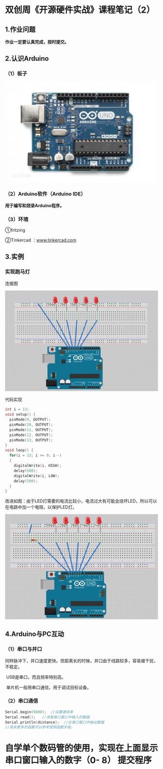 # 双创周《开源硬件实战》课程笔记（2）

## 1.作业问题

**作业一定要认真完成，按时提交。**

## 2.认识Arduino

### （1）板子

![Arduino板子](Arduino板子.png)

### （2）Arduino软件（Arduino IDE）

**用于编写和烧录Arduino程序。**

### （3）环境

①fritzing

②Tinkercad  ：www.tinkercad.com

## 3.实例

### 实现跑马灯

连接图

![跑马灯接线图](跑马灯接线图.png)

代码实现

```c
int i = 13;
void setup() {
  pinMode(9, OUTPUT);
  pinMode(10, OUTPUT);
  pinMode(11, OUTPUT);
  pinMode(12, OUTPUT);
  pinMode(13, OUTPUT);
}
void loop() {
  for(i = 13; i >= 9; i--)
  {
    digitalWrite(i, HIGH);
    delay(500);
    digitalWrite(i, LOW);
    delay(500);
  }
}
```

改进如图：由于LED灯需要的电流比较小，电流过大有可能会烧坏LED，所以可以在电路中加一个电阻，以保护LED灯。

![跑马灯接线-加电阻改进](跑马灯接线-加电阻改进.png)

## 4.Arduino与PC互动

### （1）串口与并口

​		同样脉冲下，并口速度更快。但距离长的时候，并口由于线路较多，容易被干扰，不稳定。

​		USB是串口，而且频率特别高。

​		单片机一般用串口通信，用于调试目标设备。

### （2）串口通信

```c
Serial.begin(9600);  //设置通信率
Serial.read();   //读取串口窗口中输入的数据
Serial.println(distance);  //在串口窗口中输出数据
//其余更多的函数可以参考官网函数手册。
```

# 自学单个数码管的使用，实现在上面显示串口窗口输入的数字（0- 8）		提交程序



